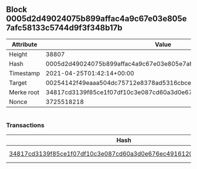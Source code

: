 ## Block 0005d2d49024075b899affac4a9c67e03e805e7afc58133c5744d9f3f348b17b

Attribute | Value
--- | ---
Height | 38807
Hash | 0005d2d49024075b899affac4a9c67e03e805e7afc58133c5744d9f3f348b17b
Timestamp | 2021-04-25T01:42:14+00:00
Target | 00254142f49eaaa504dc75712e8378ad5316cbcead634704b3734b6271167cc4
Merke root | 34817cd3139f85ce1f07df10c3e087cd60a3d0e676ec4916120f653099541c9f
Nonce | 3725518218

```

```

### Transactions

Hash | Amount
--- | ---
[34817cd3139f85ce1f07df10c3e087cd60a3d0e676ec4916120f653099541c9f](34817cd3139f85ce1f07df10c3e087cd60a3d0e676ec4916120f653099541c9f.md) | 10.00000000 SKEPTI 
